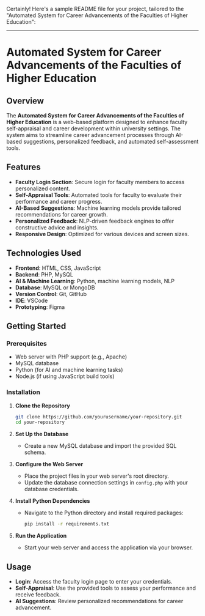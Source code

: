Certainly! Here's a sample README file for your project, tailored to the "Automated System for Career Advancements of the Faculties of Higher Education":

---

# Automated System for Career Advancements of the Faculties of Higher Education

## Overview

The **Automated System for Career Advancements of the Faculties of Higher Education** is a web-based platform designed to enhance faculty self-appraisal and career development within university settings. The system aims to streamline career advancement processes through AI-based suggestions, personalized feedback, and automated self-assessment tools.

## Features

- **Faculty Login Section**: Secure login for faculty members to access personalized content.
- **Self-Appraisal Tools**: Automated tools for faculty to evaluate their performance and career progress.
- **AI-Based Suggestions**: Machine learning models provide tailored recommendations for career growth.
- **Personalized Feedback**: NLP-driven feedback engines to offer constructive advice and insights.
- **Responsive Design**: Optimized for various devices and screen sizes.

## Technologies Used

- **Frontend**: HTML, CSS, JavaScript
- **Backend**: PHP, MySQL
- **AI & Machine Learning**: Python, machine learning models, NLP
- **Database**: MySQL or MongoDB
- **Version Control**: Git, GitHub
- **IDE**: VSCode
- **Prototyping**: Figma

## Getting Started

### Prerequisites

- Web server with PHP support (e.g., Apache)
- MySQL database
- Python (for AI and machine learning tasks)
- Node.js (if using JavaScript build tools)

### Installation

1. **Clone the Repository**

   ```bash
   git clone https://github.com/yourusername/your-repository.git
   cd your-repository
   ```

2. **Set Up the Database**

   - Create a new MySQL database and import the provided SQL schema.

3. **Configure the Web Server**

   - Place the project files in your web server's root directory.
   - Update the database connection settings in `config.php` with your database credentials.

4. **Install Python Dependencies**

   - Navigate to the Python directory and install required packages:

     ```bash
     pip install -r requirements.txt
     ```

5. **Run the Application**

   - Start your web server and access the application via your browser.

## Usage

- **Login**: Access the faculty login page to enter your credentials.
- **Self-Appraisal**: Use the provided tools to assess your performance and receive feedback.
- **AI Suggestions**: Review personalized recommendations for career advancement.
